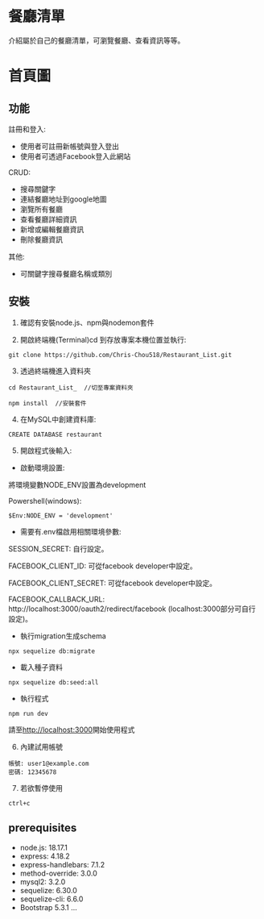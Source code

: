 # 餐廳清單 

介紹屬於自己的餐廳清單，可瀏覽餐廳、查看資訊等等。

# 首頁圖



## 功能
註冊和登入:
* 使用者可註冊新帳號與登入登出
* 使用者可透過Facebook登入此網站

CRUD:
* 搜尋關鍵字
* 連結餐廳地址到google地圖
* 瀏覽所有餐廳
* 查看餐廳詳細資訊
* 新增或編輯餐廳資訊
* 刪除餐廳資訊

其他:
* 可關鍵字搜尋餐廳名稱或類別

## 安裝
1. 確認有安裝node.js、npm與nodemon套件

2. 開啟終端機(Terminal)cd 到存放專案本機位置並執行:

```
git clone https://github.com/Chris-Chou518/Restaurant_List.git
```

3. 透過終端機進入資料夾

```
cd Restaurant_List_  //切至專案資料夾
```

```
npm install  //安裝套件
```
4. 在MySQL中創建資料庫:
```
CREATE DATABASE restaurant
```

5. 開啟程式後輸入:
- 啟動環境設置:

將環境變數NODE_ENV設置為development

Powershell(windows):
```
$Env:NODE_ENV = 'development'
```
- 需要有.env檔啟用相關環境參數: 

SESSION_SECRET: 自行設定。

FACEBOOK_CLIENT_ID: 可從facebook developer中設定。

FACEBOOK_CLIENT_SECRET: 可從facebook developer中設定。

FACEBOOK_CALLBACK_URL: http://localhost:3000/oauth2/redirect/facebook (localhost:3000部分可自行設定)。


- 執行migration生成schema
```
npx sequelize db:migrate
```
- 載入種子資料
```
npx sequelize db:seed:all  
```
- 執行程式
```
npm run dev  
```

請至[http://localhost:3000](http://localhost:3000)開始使用程式

6. 內建試用帳號
```
帳號: user1@example.com
密碼: 12345678
```

7. 若欲暫停使用
```
ctrl+c
```
## prerequisites
- node.js: 18.17.1
- express: 4.18.2
- express-handlebars: 7.1.2
- method-override: 3.0.0
- mysql2: 3.2.0
- sequelize: 6.30.0
- sequelize-cli: 6.6.0
- Bootstrap 5.3.1
...
